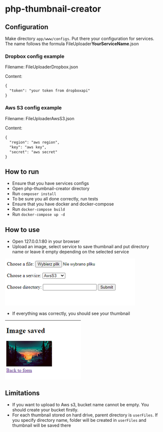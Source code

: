 ﻿﻿php-thumbnail-creator
=======================

## Configuration

Make directory `app/www/configs`. Put there your configuration for services. The name follows the formula FileUploader**YourServiceName**.json

### Dropbox config example

Filename: FileUploaderDropbox.json

Content:

```
{
  "token": "your token from dropboxapi"
}
```

### Aws S3 config example

Filename: FileUploaderAwsS3.json

Content:

```
{
  "region": "aws region",
  "key": "aws key",
  "secret": "aws secret"
}
```


## How to run

- Ensure that you have services configs
- Open php-thumbnail-creator directory
- Run `composer install`
- To be sure you all done correctly, run tests
- Ensure that you have docker and docker-compose
- Run `docker-compose build`
- Run `docker-compose up -d`

## How to use

- Open 127.0.0.1:80 in your browser
- Upload an image, select service to save thumbnail and put directory name or leave it empty depending on the selected
  service

![Index](https://github.com/lykoszczan/php-thumbnail-creator/blob/dev/screenshots/index.png?raw=true)

- If everything was correctly, you should see your thumbnail

![Thumbnail](https://github.com/lykoszczan/php-thumbnail-creator/blob/dev/screenshots/thumbnail.png?raw=true)

## Limitations
- If you want to upload to Aws s3, bucket name cannot be empty. You should create your bucket firstly.
- For each thumbnail stored on hard drive, parent directory is `userFiles`. If you specify directory name, folder will be created in `userFiles` and thumbnail will be saved there   
